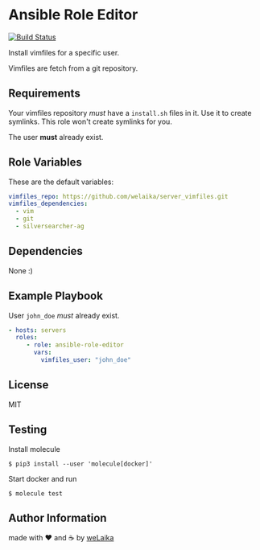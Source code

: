 Ansible Role Editor
===================

[![Build Status](https://travis-ci.org/welaika/ansible-role-editor.svg?branch=master)](https://travis-ci.org/welaika/ansible-role-editor)

Install vimfiles for a specific user.

Vimfiles are fetch from a git repository.

Requirements
------------

Your vimfiles repository *must* have a `install.sh` files in it. Use it to create symlinks. This role won't create symlinks for you.

The user **must** already exist.

Role Variables
--------------

These are the default variables:

```yaml
vimfiles_repo: https://github.com/welaika/server_vimfiles.git
vimfiles_dependencies:
  - vim
  - git
  - silversearcher-ag
```

Dependencies
------------

None :)

Example Playbook
----------------

User `john_doe` *must* already exist.

```yaml
- hosts: servers
  roles:
     - role: ansible-role-editor
       vars:
         vimfiles_user: "john_doe"
```

License
-------

MIT

Testing
-------

Install molecule

`$ pip3 install --user 'molecule[docker]'`

Start docker and run

`$ molecule test`

Author Information
------------------

made with ❤️ and ☕️ by [weLaika](https://dev.welaika.com)
